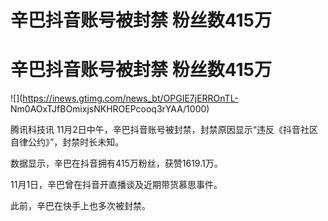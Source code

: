 # 辛巴抖音账号被封禁 粉丝数415万

# 辛巴抖音账号被封禁 粉丝数415万

![](https://inews.gtimg.com/news_bt/OPGIE7jERROnTL-
Nm0AOxTJfBOmixjsNKHROEPcooq3rYAA/1000)

腾讯科技讯 11月2日中午，辛巴抖音账号被封禁，封禁原因显示“违反《抖音社区自律公约》”，封禁时长未知。

数据显示，辛巴在抖音拥有415万粉丝，获赞1619.1万。 ​​​

11月1日，辛巴曾在抖音开直播谈及近期带货慕思事件。

此前，辛巴在快手上也多次被封禁。

